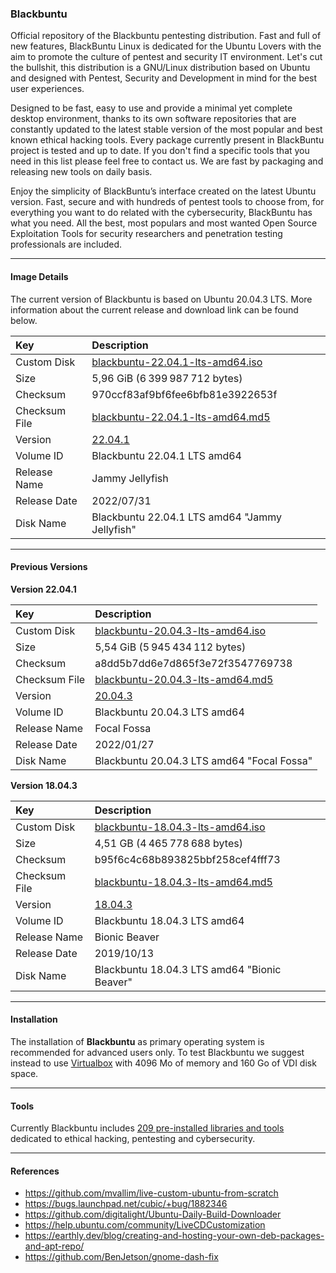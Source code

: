 ### Blackbuntu

Official repository of the Blackbuntu pentesting distribution. Fast and full of new features, BlackBuntu Linux is dedicated for the Ubuntu Lovers with the aim to promote the culture of pentest and security IT environment. Let's cut the bullshit, this distribution is a GNU/Linux distribution based on Ubuntu and designed with Pentest, Security and Development in mind for the best user experiences.

Designed to be fast, easy to use and provide a minimal yet complete desktop environment, thanks to its own software repositories that are constantly updated to the latest stable version of the most popular and best known ethical hacking tools. Every package currently present in BlackBuntu project is tested and up to date. If you don't find a specific tools that you need in this list please feel free to contact us. We are fast by packaging and releasing new tools on daily basis.

Enjoy the simplicity of BlackBuntu’s interface created on the latest Ubuntu version. Fast, secure and with hundreds of pentest tools to choose from, for everything you want to do related with the cybersecurity, BlackBuntu has what you need. All the best, most populars and most wanted Open Source Exploitation Tools for security researchers and penetration testing professionals are included.

* * *

#### Image Details

The current version of Blackbuntu is based on Ubuntu 20.04.3 LTS. More information about the current release and download link can be found below.

| Key | Description |
| :--- | :--- |
| Custom Disk | [blackbuntu-22.04.1-lts-amd64.iso](https://download.blackbuntu.org/22.04.1/blackbuntu-22.04.1-lts-amd64.iso) |
| Size | 5,96 GiB (6 399 987 712 bytes) |
| Checksum | 970ccf83af9bf6fee6bfb81e3922653f |
| Checksum File | [blackbuntu-22.04.1-lts-amd64.md5](https://download.blackbuntu.org/22.04.1/blackbuntu-22.04.1-lts-amd64.md5) |
| Version | [22.04.1](https://blackbuntu.org/releases/?ver=22.04.1) |
| Volume ID | Blackbuntu 22.04.1 LTS amd64 | |
| Release Name | Jammy Jellyfish |
| Release Date | 2022/07/31 |
| Disk Name | Blackbuntu 22.04.1 LTS amd64 "Jammy Jellyfish" |

* * *

#### Previous Versions

**Version 22.04.1**

| Key | Description |
| :--- | :--- |
| Custom Disk | [blackbuntu-20.04.3-lts-amd64.iso](https://download.blackbuntu.org/20.04.3/blackbuntu-20.04.3-lts-amd64.iso) |
| Size | 5,54 GiB (5 945 434 112 bytes) |
| Checksum | a8dd5b7dd6e7d865f3e72f3547769738 |
| Checksum File | [blackbuntu-20.04.3-lts-amd64.md5](https://download.blackbuntu.org/20.04.3/blackbuntu-20.04.3-lts-amd64.md5) |
| Version | [20.04.3](https://blackbuntu.org/releases/?ver=20.04.3) |
| Volume ID | Blackbuntu 20.04.3 LTS amd64 | |
| Release Name | Focal Fossa |
| Release Date | 2022/01/27 |
| Disk Name | Blackbuntu 20.04.3 LTS amd64 "Focal Fossa" |

**Version 18.04.3**

| Key | Description |
| :--- | :--- |
| Custom Disk | [blackbuntu-18.04.3-lts-amd64.iso](https://download.blackbuntu.org/18.04.3/blackbuntu-18.04.3-lts-amd64.iso) |
| Size | 4,51 GB (4 465 778 688 bytes) |
| Checksum | b95f6c4c68b893825bbf258cef4fff73 |
| Checksum File | [blackbuntu-18.04.3-lts-amd64.md5](https://download.blackbuntu.org/18.04.3/blackbuntu-18.04.3-lts-amd64.md5) |
| Version | [18.04.3](https://blackbuntu.org/releases/?ver=18.04.3) |
| Volume ID | Blackbuntu 18.04.3 LTS amd64 | |
| Release Name | Bionic Beaver |
| Release Date | 2019/10/13 |
| Disk Name | Blackbuntu 18.04.3 LTS amd64 "Bionic Beaver" |

* * *

#### Installation

The installation of **Blackbuntu** as primary operating system is recommended for advanced users only. To test Blackbuntu we suggest instead to use [Virtualbox](https://www.virtualbox.org/) with 4096 Mo of memory and 160 Go of VDI disk space.

* * *

#### Tools

Currently Blackbuntu includes [209 pre-installed libraries and tools](https://github.com/neoslab/blackbuntu/blob/main/TOOLS.md) dedicated to ethical hacking, pentesting and cybersecurity.

* * *

#### References

- https://github.com/mvallim/live-custom-ubuntu-from-scratch
- https://bugs.launchpad.net/cubic/+bug/1882346
- https://github.com/digitalight/Ubuntu-Daily-Build-Downloader
- https://help.ubuntu.com/community/LiveCDCustomization
- https://earthly.dev/blog/creating-and-hosting-your-own-deb-packages-and-apt-repo/
- https://github.com/BenJetson/gnome-dash-fix
